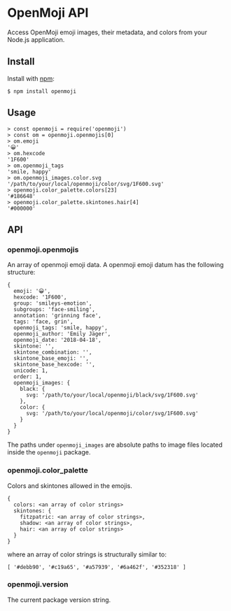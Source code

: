 OpenMoji API
========

Access OpenMoji emoji images, their metadata, and colors from your Node.js application.

## Install

Install with [npm](https://www.npmjs.com/package/openmoji):

    $ npm install openmoji

## Usage

    > const openmoji = require('openmoji')
    > const om = openmoji.openmojis[0]
    > om.emoji
    '😀'
    > om.hexcode
    '1F600'
    > om.openmoji_tags
    'smile, happy'
    > om.openmoji_images.color.svg
    '/path/to/your/local/openmoji/color/svg/1F600.svg'
    > openmoji.color_palette.colors[23]
    '#186648'
    > openmoji.color_palette.skintones.hair[4]
    '#000000'

## API

### openmoji.openmojis

An array of openmoji emoji data. A openmoji emoji datum has the following structure:

```
{
  emoji: '😀',
  hexcode: '1F600',
  group: 'smileys-emotion',
  subgroups: 'face-smiling',
  annotation: 'grinning face',
  tags: 'face, grin',
  openmoji_tags: 'smile, happy',
  openmoji_author: 'Emily Jäger',
  openmoji_date: '2018-04-18',
  skintone: '',
  skintone_combination: '',
  skintone_base_emoji: '',
  skintone_base_hexcode: '',
  unicode: 1,
  order: 1,
  openmoji_images: {
    black: {
      svg: '/path/to/your/local/openmoji/black/svg/1F600.svg'
    },
    color: {
      svg: '/path/to/your/local/openmoji/color/svg/1F600.svg'
    }
  }
}
```

The paths under `openmoji_images` are absolute paths to image files located inside the `openmoji` package.

### openmoji.color_palette

Colors and skintones allowed in the emojis.

    {
      colors: <an array of color strings>
      skintones: {
        fitzpatric: <an array of color strings>,
        shadow: <an array of color strings>,
        hair: <an array of color strings>
      }
    }

where an array of color strings is structurally similar to:

    [ '#debb90', '#c19a65', '#a57939', '#6a462f', '#352318' ]

### openmoji.version

The current package version string.
